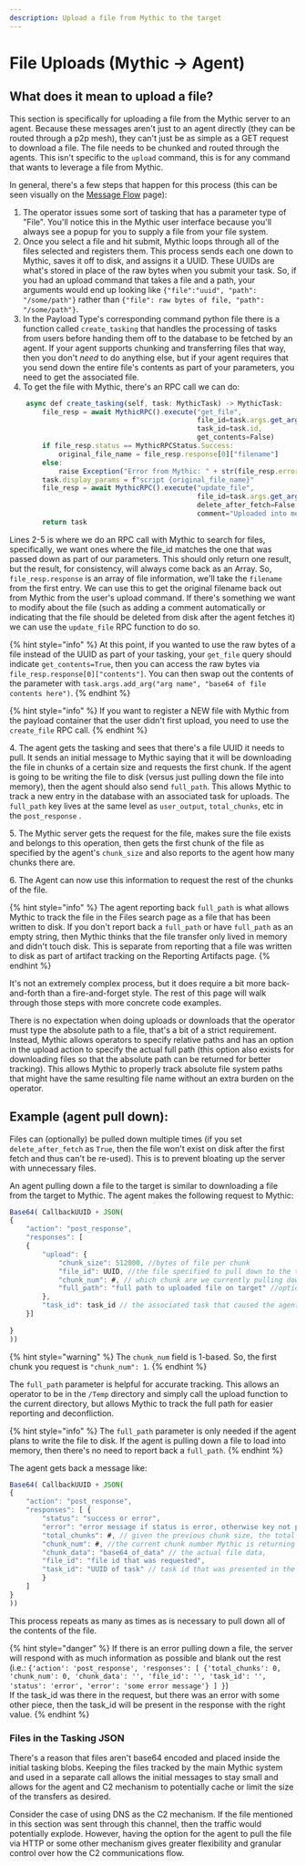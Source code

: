 ```yaml
---
description: Upload a file from Mythic to the target
---
```


# File Uploads (Mythic -> Agent)

## What does it mean to upload a file?

This section is specifically for uploading a file from the Mythic server to an agent. Because these messages aren't just to an agent directly (they can be routed through a p2p mesh), they can't just be as simple as a GET request to download a file. The file needs to be chunked and routed through the agents. This isn't specific to the `upload` command, this is for any command that wants to leverage a file from Mythic.

In general, there's a few steps that happen for this process (this can be seen visually on the [Message Flow](../../message-flow/#file-uploads-from-mythic-greater-than-agent) page):

1. The operator issues some sort of tasking that has a parameter type of "File". You'll notice this in the Mythic user interface because you'll always see a popup for you to supply a file from your file system.&#x20;
2. Once you select a file and hit submit, Mythic loops through all of the files selected and registers them. This process sends each one down to Mythic, saves it off to disk, and assigns it a UUID. These UUIDs are what's stored in place of the raw bytes when you submit your task. So, if you had an upload command that takes a file and a path, your arguments would end up looking like `{"file":"uuid", "path": "/some/path"}` rather than `{"file": raw bytes of file, "path": "/some/path"}`.&#x20;
3. In the Payload Type's corresponding command python file there is a function called `create_tasking` that handles the processing of tasks from users before handing them off to the database to be fetched by an agent. If your agent supports chunking and transferring files that way, then you don't _need_ to do anything else, but if your agent requires that you send down the entire file's contents as part of your parameters, you need to get the associated file.&#x20;
4. To get the file with Mythic, there's an RPC call we can do:

```javascript
    async def create_tasking(self, task: MythicTask) -> MythicTask:
        file_resp = await MythicRPC().execute("get_file",
                                              file_id=task.args.get_arg("file_id"),
                                              task_id=task.id,
                                              get_contents=False)
        if file_resp.status == MythicRPCStatus.Success:
            original_file_name = file_resp.response[0]["filename"]
        else:
            raise Exception("Error from Mythic: " + str(file_resp.error))
        task.display_params = f"script {original_file_name}"
        file_resp = await MythicRPC().execute("update_file",
                                              file_id=task.args.get_arg("file_id"),
                                              delete_after_fetch=False,
                                              comment="Uploaded into memory for jsimport")
        return task
```

Lines 2-5 is where we do an RPC call with Mythic to search for files, specifically, we want ones where the file\_id matches the one that was passed down as part of our parameters. This should only return one result, but the result, for consistency, will always come back as an Array. So, `file_resp.response` is an array of file information, we'll take the `filename` from the first entry. We can use this to get the original filename back out from Mythic from the user's upload command. If there's something we want to modify about the file (such as adding a comment automatically or indicating that the file should be deleted from disk after the agent fetches it) we can use the `update_file` RPC function to do so.

{% hint style="info" %}
At this point, if you wanted to use the raw bytes of a file instead of the UUID as part of your tasking, your `get_file` query should indicate `get_contents=True`, then you can access the raw bytes via `file_resp.response[0]["contents"]`. You can then swap out the contents of the parameter with `task.args.add_arg("arg name", "base64 of file contents here")`.
{% endhint %}

{% hint style="info" %}
If you want to register a NEW file with Mythic from the payload container that the user didn't first upload, you need to use the `create_file` RPC call.
{% endhint %}

4\. The agent gets the tasking and sees that there's a file UUID it needs to pull. It sends an initial message to Mythic saying that it will be downloading the file in chunks of a certain size and requests the first chunk. If the agent is going to be writing the file to disk (versus just pulling down the file into memory), then the agent should also send `full_path`. This allows Mythic to track a new entry in the database with an associated task for uploads. The `full_path` key lives at the same level as `user_output`, `total_chunks`, etc in the `post_response` .

5\. The Mythic server gets the request for the file, makes sure the file exists and belongs to this operation, then gets the first chunk of the file as specified by the agent's `chunk_size` and also reports to the agent how many chunks there are.

6\. The Agent can now use this information to request the rest of the chunks of the file.

{% hint style="info" %}
The agent reporting back `full_path` is what allows Mythic to track the file in the Files search page as a file that has been written to disk. If you don't report back a `full_path` or have `full_path` as an empty string, then Mythic thinks that the file transfer only lived in memory and didn't touch disk. This is separate from reporting that a file was written to disk as part of artifact tracking on the Reporting Artifacts page.
{% endhint %}

It's not an extremely complex process, but it does require a bit more back-and-forth than a fire-and-forget style. The rest of this page will walk through those steps with more concrete code examples.

There is no expectation when doing uploads or downloads that the operator must type the absolute path to a file, that's a bit of a strict requirement. Instead, Mythic allows operators to specify relative paths and has an option in the upload action to specify the actual full path (this option also exists for downloading files so that the absolute path can be returned for better tracking). This allows Mythic to properly track absolute file system paths that might have the same resulting file name without an extra burden on the operator.

## Example (agent pull down):

Files can (optionally) be pulled down multiple times (if you set `delete_after_fetch` as `True`, then the file won't exist on disk after the first fetch and thus can't be re-used). This is to prevent bloating up the server with unnecessary files.

An agent pulling down a file to the target is similar to downloading a file from the target to Mythic. The agent makes the following request to Mythic:

```javascript
Base64( CallbackUUID + JSON(
{
	"action": "post_response",
	"responses": [
	{
		"upload": {
			"chunk_size": 512000, //bytes of file per chunk
			"file_id": UUID, //the file specified to pull down to the target
			"chunk_num": #, // which chunk are we currently pulling down
			"full_path": "full path to uploaded file on target" //optional
		},
		"task_id": task_id // the associated task that caused the agent to pull down this file
	}]
		
}
))
```

{% hint style="warning" %}
The `chunk_num` field is 1-based. So, the first chunk you request is `"chunk_num": 1`.
{% endhint %}

The `full_path` parameter is helpful for accurate tracking. This allows an operator to be in the `/Temp` directory and simply call the upload function to the current directory, but allows Mythic to track the full path for easier reporting and deconfliction.

{% hint style="info" %}
The `full_path` parameter is only needed if the agent plans to write the file to disk. If the agent is pulling down a file to load into memory, then there's no need to report back a `full_path`.
{% endhint %}

The agent gets back a message like:

```javascript
Base64( CallbackUUID + JSON(
{
	"action": "post_response",
	"responses": [ {
		"status": "success or error",
		"error": "error message if status is error, otherwise key not present",
		"total_chunks": #, // given the previous chunk size, the total num of chunks
		"chunk_num": #, //the current chunk number Mythic is returning
		"chunk_data": "base64_of_data" // the actual file data,
		"file_id": "file id that was requested",
		"task_id": "UUID of task" // task id that was presented in the request for tracking
		}
	]
}
))
```

This process repeats as many as times as is necessary to pull down all of the contents of the file.

{% hint style="danger" %}
If there is an error pulling down a file, the server will respond with as much information as possible and blank out the rest (i.e.: `{'action': 'post_response', 'responses': [ {'total_chunks': 0, 'chunk_num': 0, 'chunk_data': '', 'file_id': '', 'task_id': '', 'status': 'error', 'error': 'some error message'} ] }`)\
If the task\_id was there in the request, but there was an error with some other piece, then the task\_id will be present in the response with the right value.
{% endhint %}

### Files in the Tasking JSON

There's a reason that files aren't base64 encoded and placed inside the initial tasking blobs. Keeping the files tracked by the main Mythic system and used in a separate call allows the initial messages to stay small and allows for the agent and C2 mechanism to potentially cache or limit the size of the transfers as desired.

Consider the case of using DNS as the C2 mechanism. If the file mentioned in this section was sent through this channel, then the traffic would potentially explode. However, having the option for the agent to pull the file via HTTP or some other mechanism gives greater flexibility and granular control over how the C2 communications flow.
